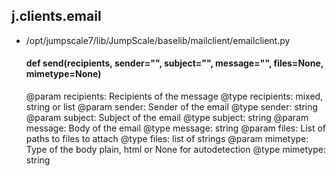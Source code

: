 ## j.clients.email

- /opt/jumpscale7/lib/JumpScale/baselib/mailclient/emailclient.py

    #### def send(recipients, sender="", subject="", message="", files=None, mimetype=None) 
    
    @param recipients: Recipients of the message
    @type recipients: mixed, string or list
    @param sender: Sender of the email
    @type sender: string
    @param subject: Subject of the email
    @type subject: string
    @param message: Body of the email
    @type message: string
    @param files: List of paths to files to attach
    @type files: list of strings
    @param mimetype: Type of the body plain, html or None for autodetection
    @type mimetype: string
